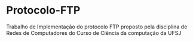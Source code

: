 # Protocolo-FTP
Trabalho de Implementação do protocolo FTP proposto pela disciplina de Redes de Computadores do Curso de Ciência da computação da UFSJ
